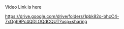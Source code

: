 Video Link is here

https://drive.google.com/drive/folders/1pbk82o-bhcC4-7xOgh9Pc4QDLOQdCQUT?usp=sharing
